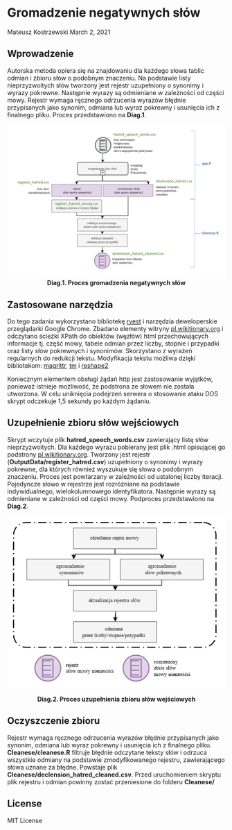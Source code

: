 Gromadzenie negatywnych słów
================
Mateusz Kostrzewski
March 2, 2021

## Wprowadzenie

Autorska metoda opiera się na znajdowaniu dla każdego słowa tablic
odmian i zbioru słów o podobnym znaczeniu. Na podstawie listy
nieprzyzwoitych słów tworzony jest rejestr uzupełniony o synonimy i
wyrazy pokrewne. Następnie wyrazy są odmieniane w zależności od części
mowy. Rejestr wymaga ręcznego odrzucenia wyrazów błędnie przypisanych
jako synonim, odmiana lub wyraz pokrewny i usunięcia ich z finalnego
pliku. Proces przedstawiono na **Diag.1**.

<center>

![alt text here](Diagrams/1.png) **Diag.1. Proces gromadzenia
negatywnych słów**

</center>

## Zastosowane narzędzia

Do tego zadania wykorzystano bibliotekę
[rvest](https://github.com/tidyverse/rvest) i narzędzia deweloperskie
przeglądarki Google Chrome. Zbadano elementy witryny
[pl.wikitionary.org](pl.wikitionary.org) i odczytano ścieżki XPath do
obiektów (węzłów) html przechowujących informacje tj. część mowy, tabele
odmian przez liczby, stopnie i przypadki oraz listy słów pokrewnych i
synonimów. Skorzystano z wyrażeń regularnych do redukcji tekstu.
Modyfikacja tekstu możliwa dzięki bibliotekom:
[magrittr](https://github.com/tidyverse/magrittr),
[tm](https://github.com/cran/tm) i
[reshape2](https://github.com/hadley/reshape)

Koniecznym elementem obsługi żądań http jest zastosowanie wyjątków,
ponieważ istnieje możliwość, że podstrona ze słowem nie została
utworzona. W celu uniknięcia podejrzeń serwera o stosowanie ataku DOS
skrypt odczekuje 1,5 sekundy po każdym żądaniu.

## Uzupełnienie zbioru słów wejściowych

Skrypt wczytuje plik **hatred\_speech\_words.csv** zawierający listę
słów nieprzyzwoitych. Dla każdego wyrazu pobierany jest plik .html
opisującej go podstrony [pl.wikitionary.org](pl.wikitionary.org).
Tworzony jest rejestr (**OutputData/register\_hatred.csv**) uzupełniony
o synonimy i wyrazy pokrewne, dla których również wyszukuje się słowa o
podobnym znaczeniu. Proces jest powtarzany w zależności od ustalonej
liczby iteracji. Pojedyncze słowo w rejestrze jest rozróżniane na
podstawie indywidualnego, wielokolumnowego identyfikatora. Następnie
wyrazy są odmieniane w zależności od części mowy. Podproces
przedstawiono na **Diag.2**.

<center>

![alt text here](Diagrams/2.png)

</center>

<center>

**Diag.2. Proces uzupełnienia zbioru słów wejściowych**

</center>

## Oczyszczenie zbioru

Rejestr wymaga ręcznego odrzucenia wyrazów błędnie przypisanych jako
synonim, odmiana lub wyraz pokrewny i usunięcia ich z finalnego pliku.
**Cleanese/cleanese.R** filtruje błędnie odczytane teksty słów i odrzuca
wszystkie odmiany na podstawie zmodyfikowanego rejestru, zawierającego
słowa uznane za błędne. Powstaje plik
**Cleanese/declension\_hatred\_cleaned.csv**. Przed uruchomieniem
skryptu plik rejestru i odmian powinny zostać przeniesione do folderu
**Cleanese/**

## License

MIT License

